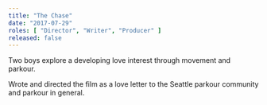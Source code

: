 ```yaml
---
title: "The Chase"
date: "2017-07-29"
roles: [ "Director", "Writer", "Producer" ]
released: false
---
```

Two boys explore a developing love interest through movement and parkour.

Wrote and directed the film as a love letter to the Seattle parkour community and parkour in general.
